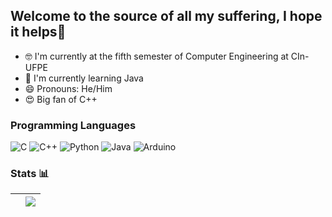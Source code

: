 ## Welcome to the source of all my suffering, I hope it helps💜


- 🤓 I'm currently at the fifth semester of Computer Engineering at CIn-UFPE
- 🤕 I'm currently learning Java
- 😄 Pronouns: He/Him
- 😍 Big fan of C++

### Programming Languages

![C](https://img.shields.io/badge/c-%2300599C.svg?style=for-the-badge&logo=c&logoColor=white) 
![C++](https://img.shields.io/badge/c++-%2300599C.svg?style=for-the-badge&logo=c%2B%2B&logoColor=white)
![Python](https://img.shields.io/badge/Python-3776AB?logo=python&logoColor=white&style=for-the-badge)
![Java](https://img.shields.io/badge/Java-ED8B00?style=for-the-badge&logo=openjdk&logoColor=white)
![Arduino](https://img.shields.io/badge/Arduino-00979D?style=for-the-badge&logo=Arduino&logoColor=white)

### Stats 📊
| </a> | <a href="https://github.com/LucasAbsalao/github-readme-stats"><img align="center" src="https://github-readme-stats.vercel.app/api/top-langs/?username=LucasAbsalao&layout=compact&theme=buefy&hide_border=true" /></a> |
| ------------- | ------------- |
<!--
**LucasAbsalao/LucasAbsalao** is a ✨ _special_ ✨ repository because its `README.md` (this file) appears on your GitHub profile.

Here are some ideas to get you started:

- 🔭 I’m currently working on ...
- 🌱 I’m currently learning ...
- 👯 I’m looking to collaborate on ...
- 🤔 I’m looking for help with ...
- 💬 Ask me about ...
- 📫 How to reach me: ...
- 😄 Pronouns: ...
- ⚡ Fun fact: ...
-->
